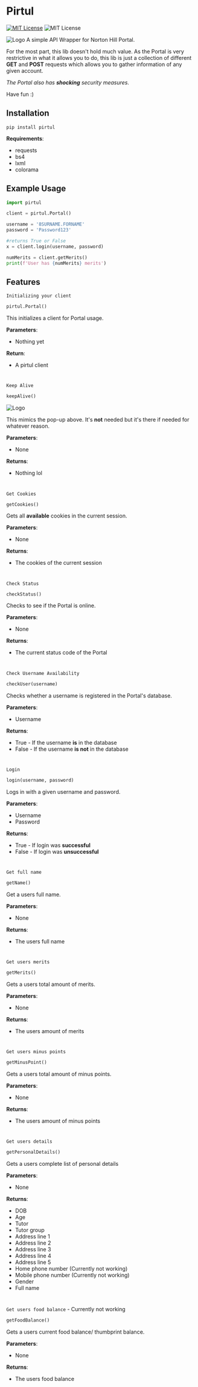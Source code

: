 
# Pirtul
[![MIT License](https://img.shields.io/github/last-commit/akimbo7/Pirtul?color=%237c2bff&style=flat-square)](https://github.com/akimbo7/Pirtul)
![MIT License](https://img.shields.io/github/languages/code-size/akimbo7/Pirtul?color=%23602bff&style=flat-square)

![Logo](https://cdn.discordapp.com/attachments/935638977707376674/948301871469187182/unknown.png)
A simple API Wrapper for Norton Hill Portal.

For the most part, this lib doesn't hold much value.
As the Portal is very restrictive in what it allows you to do,
this lib is just a collection of different **GET** and **POST** requests which allows you to gather information of any given account.

*The Portal also has **shocking** security measures.*

Have fun :)

## Installation

```
pip install pirtul
```
**Requirements**:

- requests
- bs4
- lxml
- colorama

## Example Usage

```python
import pirtul

client = pirtul.Portal()

username = '8SURNAME.FORNAME'
password = 'Password123'

#returns True or False
x = client.login(username, password)

numMerits = client.getMerits()
print(f'User has {numMerits} merits')
```


## Features
`Initializing your client`
```python
pirtul.Portal()
```

This initializes a client for Portal usage.

**Parameters**:
- Nothing yet

**Return**:
- A pirtul client

#
`Keep Alive`
```python
keepAlive()
```
![Logo](https://cdn.discordapp.com/attachments/935638977707376674/948310069144059924/Screenshot_2022-03-01_at_20.04.26.png)

This mimics the pop-up above. It's **not** needed but it's there if needed for whatever reason.

**Parameters**:
- None

**Returns**:
- Nothing lol

#
`Get Cookies`
```python
getCookies()
```

Gets all **available** cookies in the current session.

**Parameters**:
- None

**Returns**:
- The cookies of the current session

#
`Check Status`
```python
checkStatus()
```

Checks to see if the Portal is online.

**Parameters**:
- None

**Returns**:
- The current status code of the Portal

#
`Check Username Availability`
```python
checkUser(username)
```

Checks whether a username is registered in the Portal's database.

**Parameters**:
- Username

**Returns**:
- True - If the username **is** in the database
- False - If the username **is not** in the database

#
`Login`
```python
login(username, password)
```

Logs in with a given username and password.

**Parameters**:
- Username
- Password

**Returns**:
- True - If login was **successful**
- False - If login was **unsuccessful**

#
`Get full name`
```python
getName()
```

Get a users full name.

**Parameters**:
- None

**Returns**:
- The users full name

#
`Get users merits`
```python
getMerits()
```

Gets a users total amount of merits.

**Parameters**:
- None

**Returns**:
- The users amount of merits

#
`Get users minus points`
```python
getMinusPoint()
```

Gets a users total amount of minus points.

**Parameters**:
- None

**Returns**:
- The users amount of minus points

#
`Get users details`
```python
getPersonalDetails()
```

Gets a users complete list of personal details

**Parameters**:
- None

**Returns**:
- DOB
- Age
- Tutor
- Tutor group
- Address line 1
- Address line 2
- Address line 3
- Address line 4
- Address line 5
- Home phone number (Currently not working)
- Mobile phone number (Currently not working)
- Gender
- Full name

#
`Get users food balance` - Currently not working
```python
getFoodBalance()
```

Gets a users current food balance/ thumbprint balance.

**Parameters**:
- None

**Returns**:
- The users food balance
